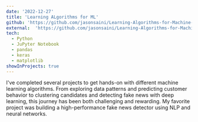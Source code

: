 ```yaml
---
date: '2022-12-27'
title: 'Learning ALgorithms for ML'
github: 'https://github.com/jasonsaini/Learning-Algorithms-for-Machine-Learning'
external:  'https://github.com/jasonsaini/Learning-Algorithms-for-Machine-Learning'
tech:
  - Python
  - JuPyter Notebook
  - pandas
  - keras
  - matplotlib
showInProjects: true
---
```

I've completed several projects to get hands-on with different machine learning algorithms. From exploring data patterns and predicting customer behavior to clustering candidates and detecting fake news with deep learning, this journey has been both challenging and rewarding. My favorite project was building a high-performance fake news detector using NLP and neural networks.